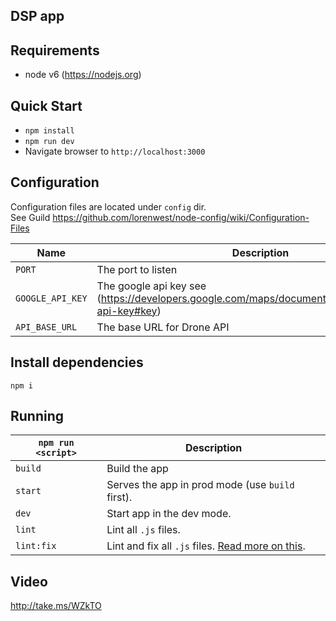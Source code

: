 ## DSP app

## Requirements
* node v6 (https://nodejs.org)

## Quick Start
* `npm install`
* `npm run dev`
* Navigate browser to `http://localhost:3000`


## Configuration
Configuration files are located under `config` dir.  
See Guild https://github.com/lorenwest/node-config/wiki/Configuration-Files

|Name|Description|
|----|-----------|
|`PORT`| The port to listen|
|`GOOGLE_API_KEY`| The google api key see (https://developers.google.com/maps/documentation/javascript/get-api-key#key)|
|`API_BASE_URL`| The base URL for Drone API |


## Install dependencies
`npm i`

## Running

|`npm run <script>`|Description|
|------------------|-----------|
|`build`|Build the app|
|`start`|Serves the app in prod mode (use `build` first).|
|`dev`|Start app in the dev mode.|
|`lint`|Lint all `.js` files.|
|`lint:fix`|Lint and fix all `.js` files. [Read more on this](http://eslint.org/docs/user-guide/command-line-interface.html#fix).|


## Video
http://take.ms/WZkTO
